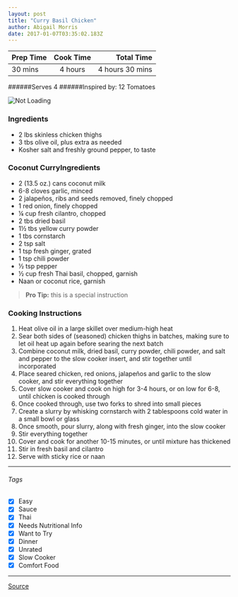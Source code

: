 ```yaml
---
layout: post
title: "Curry Basil Chicken"
author: Abigail Morris
date: 2017-01-07T03:35:02.183Z
---
```


| Prep Time  | Cook Time    | Total Time  |
| ---------- |:------------:| -----------:|
| 30 mins    | 4 hours    | 4 hours 30 mins     |


######Serves 4
######Inspired by: 12 Tomatoes

![Not Loading](http://i.imgur.com/Nm6zQQkl.png)

### Ingredients

* 2 lbs skinless chicken thighs
* 3 tbs olive oil, plus extra as needed
* Kosher salt and freshly ground pepper, to taste

### Coconut CurryIngredients

* 2 (13.5 oz.) cans coconut milk
* 6-8 cloves garlic, minced
* 2 jalapeños, ribs and seeds removed, finely chopped
* 1 red onion, finely chopped
* ¼ cup fresh cilantro, chopped
* 2 tbs dried basil
* 1½ tbs yellow curry powder
* 1 tbs cornstarch
* 2 tsp salt
* 1 tsp fresh ginger, grated
* 1 tsp chili powder
* ½ tsp pepper
* ½ cup fresh Thai basil, chopped, garnish
* Naan or coconut rice, garnish

> **Pro Tip:** this is a special instruction

### Cooking Instructions

1. Heat olive oil in a large skillet over medium-high heat
2. Sear both sides of (seasoned) chicken thighs in batches, making sure to let oil heat up again before searing the next batch
3. Combine coconut milk, dried basil, curry powder, chili powder, and salt and pepper to the slow cooker insert, and stir together until incorporated
4. Place seared chicken, red onions, jalapeños and garlic to the slow cooker, and stir everything together
5. Cover slow cooker and cook on high for 3-4 hours, or on low for 6-8, until chicken is cooked through
6. Once cooked through, use two forks to shred into small pieces
7. Create a slurry by whisking cornstarch with 2 tablespoons cold water in a small bowl or glass
8. Once smooth, pour slurry, along with fresh ginger, into the slow cooker
9. Stir everything together
10. Cover and cook for another 10-15 minutes, or until mixture has thickened
11. Stir in fresh basil and cilantro
12. Serve with sticky rice or naan

---

###### Tags
- [x] Easy
- [x] Sauce
- [x] Thai
- [x] Needs Nutritional Info
- [x] Want to Try
- [x] Dinner
- [x] Unrated
- [x] Slow Cooker
- [x] Comfort Food

---

[Source](http://12tomatoes.com/sc-basil-chicken-curry/?utm_source=12t-12t&utm_medium=social-fb&utm_term=20160726&utm_content=video&utm_campaign=sc-basil-chicken-curry&origin=12t_12t_social_fb_video_sc-basil-chicken-curry_20160726)


